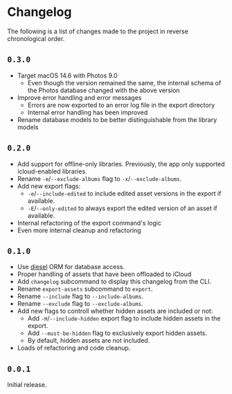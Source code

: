 # Changelog

The following is a list of changes made to the project in reverse chronological order.

## `0.3.0`

- Target macOS 14.6 with Photos 9.0
  - Even though the version remained the same, the internal schema of the Photos database changed with the above 
    version
- Improve error handling and error messages
  - Errors are now exported to an error log file in the export directory
  - Internal error handling has been improved
- Rename database models to be better distinguishable from the library models

## `0.2.0`

- Add support for offline-only libraries. Previously, the app only supported icloud-enabled libraries.
- Rename `-e`/`--exclude-albums` flag to `-x`/`--exclude-albums`.
- Add new export flags:
    - `-e`/`--include-edited` to include edited asset versions in the export if available.
    - `-E`/`--only-edited` to always export the edited version of an asset if available.
- Internal refactoring of the export command's logic
- Even more internal cleanup and refactoring

## `0.1.0`

- Use [diesel](https://diesel.rs) ORM for database access.
- Proper handling of assets that have been offloaded to iCloud
- Add `changelog` subcommand to display this changelog from the CLI.
- Rename `export-assets` subcommand to `export`.
- Rename `--include` flag to `--include-albums`.
- Rename `--exclude` flag to `--exclude-albums`.
- Add new flags to controll whether hidden assets are included or not:
  - Add `-H`/`--include-hidden` export flag to include hidden assets in the export.
  - Add `--must-be-hidden` flag to exclusively export hidden assets.
  - By default, hidden assets are not included.
- Loads of refactoring and code cleanup.

## `0.0.1`

Initial release.
